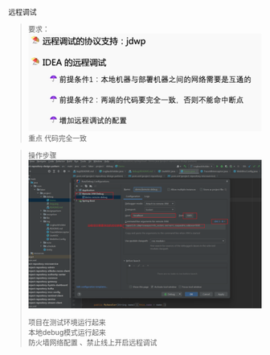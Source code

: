 远程调试

> 要求：
![img.png](img.png) 
> 重点 代码完全一致

> 操作步骤
> ![img_1.png](img_1.png)
> 
> 项目在测试环境运行起来 <br>
> 本地debug模式运行起来 <br>
> 防火墙网络配置 、禁止线上开启远程调试